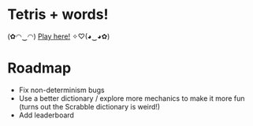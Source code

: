 # Tetris + words!

(✿◠‿◠) [Play here!](https://khivy.github.io/wordtris/) ✧♡(◕‿◕✿)

# Roadmap

- Fix non-determinism bugs
- Use a better dictionary / explore more mechanics to make it more fun (turns
  out the Scrabble dictionary is weird!)
- Add leaderboard
